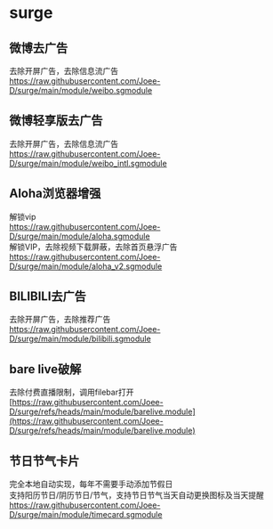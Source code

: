 
# surge
## 微博去广告
去除开屏广告，去除信息流广告  
https://raw.githubusercontent.com/Joee-D/surge/main/module/weibo.sgmodule
## 微博轻享版去广告
去除开屏广告，去除信息流广告  
https://raw.githubusercontent.com/Joee-D/surge/main/module/weibo_intl.sgmodule
## Aloha浏览器增强
解锁vip  
https://raw.githubusercontent.com/Joee-D/surge/main/module/aloha.sgmodule  
解锁VIP，去除视频下载屏蔽，去除首页悬浮广告  
https://raw.githubusercontent.com/Joee-D/surge/main/module/aloha_v2.sgmodule 
## BILIBILI去广告
去除开屏广告，去除推荐广告  
https://raw.githubusercontent.com/Joee-D/surge/main/module/bilibili.sgmodule  
## bare live破解
去除付费直播限制，调用filebar打开  
[https://raw.githubusercontent.com/Joee-D/surge/refs/heads/main/module/barelive.module](https://raw.githubusercontent.com/Joee-D/surge/refs/heads/main/module/barelive.module) 
## 节日节气卡片
完全本地自动实现，每年不需要手动添加节假日  
支持阳历节日/阴历节日/节气，支持节日节气当天自动更换图标及当天提醒  
https://raw.githubusercontent.com/Joee-D/surge/main/module/timecard.sgmodule 



